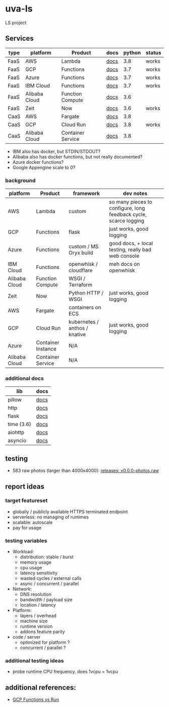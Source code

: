 # uva-ls

LS project

## Services

| type | platform      | Product           | docs       | python | status |
| ---- | ------------- | ----------------- | ---------- | ------ | ------ |
| FaaS | AWS           | Lambda            | [docs][1]  | 3.8    | works  |
| FaaS | GCP           | Functions         | [docs][2]  | 3.7    | works  |
| FaaS | Azure         | Functions         | [docs][3]  | 3.7    | works  |
| FaaS | IBM Cloud     | Functions         | [docs][4]  | 3.7    | works  |
| FaaS | Alibaba Cloud | Function Compute  | [docs][5]  | 3.6    |        |
| FaaS | Zeit          | Now               | [docs][6]  | 3.6    | works  |
| CaaS | AWS           | Fargate           | [docs][7]  | 3.8    |        |
| CaaS | GCP           | Cloud Run         | [docs][8]  | 3.8    | works  |
| CaaS | Alibaba Cloud | Container Service | [docs][10] | 3.8    |        |

- IBM also has docker, but STDIN/STDOUT?
- Alibaba also has docker functions, but not really documented?
- Azure docker functions?
- Google Appengine scale to 0?

### background

| platform      | Product            | framework                     | dev notes                                                        |
| ------------- | ------------------ | ----------------------------- | ---------------------------------------------------------------- |
| AWS           | Lambda             | custom                        | so many pieces to configure, long feedback cycle, scarce logging |
| GCP           | Functions          | flask                         | just works, good logging                                         |
| Azure         | Functions          | custom / MS Oryx build        | good docs, + local testing, really bad web console               |
| IBM Cloud     | Functions          | openwhisk / cloudflare        | meh docs on openwhisk                                            |
| Alibaba Cloud | Function Compute   | WSGI / Terraform              |                                                                  |
| Zeit          | Now                | Python HTTP / WSGI            | just works, good logging                                         |
| AWS           | Fargate            | containers on ECS             |                                                                  |
| GCP           | Cloud Run          | kubernetes / anthos / knative | just works, good logging                                         |
| Azure         | Container Instance | N/A                           |                                                                  |
| Alibaba Cloud | Container Service  | N/A                           |                                                                  |

### additional docs

| lib        | docs                                                       |
| ---------- | ---------------------------------------------------------- |
| pillow     | [docs](https://pillow.readthedocs.io/en/latest/)           |
| http       | [docs](https://docs.python.org/3/library/http.server.html) |
| flask      | [docs](https://flask.palletsprojects.com/en/1.1.x/api/)    |
| time (3.6) | [docs](https://docs.python.org/3.6/library/time.html)      |
| aiohttp    | [docs](https://aiohttp.readthedocs.io/en/stable/)          |
| asyncio    | [docs](https://docs.python.org/3/library/asyncio.html)     |

## testing

- 583 raw photos (larger than 4000x4000): [releases: v0.0.0-photos.raw][photos1]

## report ideas

### target featureset

- globally / publicly available HTTPS terminated endpoint
- serverless: no managing of runtimes
- scalable: autoscale
- pay for usage

### testing variables

- Workload:
  - distribution: stable / burst
  - memory usage
  - cpu usage
  - latency sensitivity
  - wasted cycles / external calls
  - async / concurrent / parallel
- Network:
  - DNS resolution
  - bandwidth / payload size
  - location / latency
- Platform:
  - layers / overhead
  - machine size
  - runtime version
  - addons feature parity
- code / server
  - optimized for platform ?
  - concurrent / parallel ?

### additional testing ideas

- probe runtime CPU frequency, does 1vcpu = 1vcpu

## additional references:

- [GCP Functions vs Run][11]

[1]: https://docs.aws.amazon.com/lambda/latest/dg/python-programming-model.html
[2]: https://cloud.google.com/functions/docs/writing/http
[3]: https://docs.microsoft.com/en-us/azure/azure-functions/functions-reference-python
[4]: https://cloud.ibm.com/docs/openwhisk?topic=cloud-functions-actions
[5]: https://www.alibabacloud.com/help/doc-detail/56316.htm
[6]: https://zeit.co/docs/runtimes#official-runtimes/python
[7]: https://docs.aws.amazon.com/AmazonECS/latest/developerguide/AWS_Fargate.html
[8]: https://cloud.google.com/run/docs/deploying
[9]: https://docs.microsoft.com/en-us/azure/container-instances/container-instances-tutorial-prepare-app
[10]: https://www.alibabacloud.com/help/doc-detail/90670.htm
[11]: https://medium.com/google-cloud/cloud-run-vs-cloud-functions-whats-the-lowest-cost-728d59345a2e
[photos1]: https://github.com/seankhliao/uva-ls/releases/tag/v0.0.0-photos.raw

